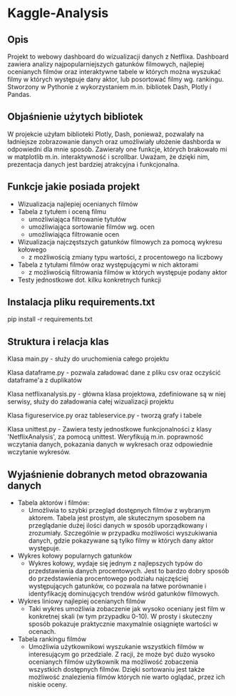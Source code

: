 # Kaggle-Analysis

## Opis

Projekt to webowy dashboard do wizualizacji danych z Netflixa. Dashboard zawiera analizy najpopularniejszych gatunków filmowych, najlepiej ocenianych filmów oraz interaktywne tabele w których można wyszukać filmy w których występuje dany aktor, lub posortować filmy wg. rankingu. Stworzony w Pythonie z wykorzystaniem m.in. bibliotek Dash, Plotly i Pandas.

## Objaśnienie użytych bibliotek

W projekcie użyłam biblioteki Plotly, Dash, ponieważ, pozwalały na ładniejsze zobrazowanie danych oraz umożliwiały ułożenie dashborda w odpowiedni dla mnie sposób. Zawierały one funkcje, których brakowało mi w matplotlib m.in. interaktywność i scrollbar. Uważam, że dzięki nim, prezentacja danych jest bardziej atrakcyjna i funkcjonalna.

## Funkcje jakie posiada projekt

- Wizualizacja najlepiej ocenianych filmów
- Tabela z tytułem i oceną filmu
  - umożliwiająca filtrowanie tytułów
  - umożliwiająca sortowanie filmów wg. ocen
  - umożliwiająca filtrowanie ocen
- Wizualizacja najczęstszych gatunków filmowych za pomocą wykresu kołowego
  - z możliwością zmiany typu wartości, z procentowego na liczbowy
- Tabela z tytułami filmów oraz występującymi w nich aktorami
  - z możliwością filtrowania filmów w których występuje podany aktor
- Testy jednostkowe dot. kilku konkretnych funkcji

## Instalacja pliku requirements.txt

pip install -r requirements.txt

## Struktura i relacja klas

Klasa main.py - służy do uruchomienia całego projektu

Klasa dataframe.py - pozwala załadować dane z pliku csv oraz oczyścić dataframe'a z duplikatów

Klasa netflixanalysis.py - główna klasa projektowa, zdefiniowane są w niej serwisy, służy do załadowania całej wizualizacji projektu

Klasa figureservice.py oraz tableservice.py - tworzą grafy i tabele

Klasa unittest.py - Zawiera testy jednostkowe funkcjonalności z klasy 'NetflixAnalysis', za pomocą unittest. Weryfikują m.in. poprawność wczytania danych, pokazania danych w wykresach oraz odpowiednie wczytanie wykresów.

## Wyjaśnienie dobranych metod obrazowania danych

- Tabela aktorów i filmów:
  - Umożliwia to szybki przegląd dostępnych filmów z wybranym aktorem. Tabela jest prostym, ale skutecznym sposobem na przeglądanie dużej ilości danych w sposób uporządkowany i zrozumiały. Szczególnie w przypadku możliwości wyszukiwania danych, gdzie pokazywane są tylko filmy w których dany aktor występuje.
- Wykres kołowy popularnych gatunków
  - Wykres kołowy, wydaje się jednym z najlepszych typów do przedstawienia danych procentowych. Jest to bardzo dobry sposób do przedstawienia procentowego podziału najczęściej występujących gatunków, co pozwala na łatwe porównanie i identyfikację dominujących trendów wśród gatunków filmowych.
- Wykres liniowy najlepiej ocenianych filmów
  - Taki wykres umożliwia zobaczenie jak wysoko oceniany jest film w konkretnej skali (w tym przypadku 0-10). W prosty i skuteczny sposób pokazuje praktycznie maxymalnie osiągnięte wartości w ocenach.
- Tabela rankingu filmów
  - Umożliwia użytkownikowi wyszukanie wszystkich filmów w interesującym go przedziale. Z racji, że może być dużo wysoko ocenianych filmów użytkownik ma możliwość zobaczenia wszystkich dostępnych filmów. Dzięki sortowaniu jest także możliwość znalezienia filmów których nie warto oglądać, przez ich niskie oceny.
